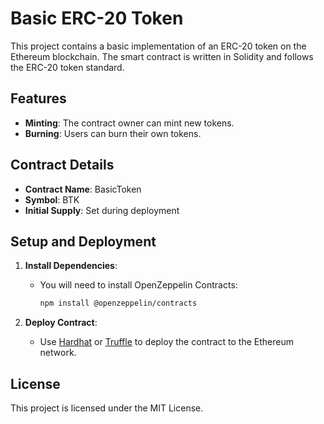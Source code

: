 # Basic ERC-20 Token

This project contains a basic implementation of an ERC-20 token on the Ethereum blockchain. The smart contract is written in Solidity and follows the ERC-20 token standard.

## Features

- **Minting**: The contract owner can mint new tokens.
- **Burning**: Users can burn their own tokens.

## Contract Details

- **Contract Name**: BasicToken
- **Symbol**: BTK
- **Initial Supply**: Set during deployment

## Setup and Deployment

1. **Install Dependencies**:
   - You will need to install OpenZeppelin Contracts:
     ```bash
     npm install @openzeppelin/contracts
     ```

2. **Deploy Contract**:
   - Use [Hardhat](https://hardhat.org) or [Truffle](https://www.trufflesuite.com/truffle) to deploy the contract to the Ethereum network.

## License

This project is licensed under the MIT License.
